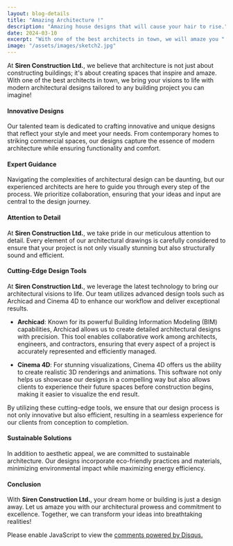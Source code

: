 ```yaml
---
layout: blog-details
title: "Amazing Architecture !"
description: "Amazing house designs that will cause your hair to rise."
date: 2024-03-10
excerpt: "With one of the best architects in town, we will amaze you "
image: "/assets/images/sketch2.jpg"
---
```


At **Siren Construction Ltd.**, we believe that architecture is not just about constructing buildings; it's about creating spaces that inspire and amaze. With one of the best architects in town, we bring your visions to life with modern architectural designs tailored to any building project you can imagine!  

#### Innovative Designs  

Our talented team is dedicated to crafting innovative and unique designs that reflect your style and meet your needs. From contemporary homes to striking commercial spaces, our designs capture the essence of modern architecture while ensuring functionality and comfort.  

#### Expert Guidance  

Navigating the complexities of architectural design can be daunting, but our experienced architects are here to guide you through every step of the process. We prioritize collaboration, ensuring that your ideas and input are central to the design journey.  

#### Attention to Detail  

At **Siren Construction Ltd.**, we take pride in our meticulous attention to detail. Every element of our architectural drawings is carefully considered to ensure that your project is not only visually stunning but also structurally sound and efficient.  

#### Cutting-Edge Design Tools  

At **Siren Construction Ltd.**, we leverage the latest technology to bring our architectural visions to life. Our team utilizes advanced design tools such as Archicad and Cinema 4D to enhance our workflow and deliver exceptional results.  

- **Archicad**: Known for its powerful Building Information Modeling (BIM) capabilities, Archicad allows us to create detailed architectural designs with precision. This tool enables collaborative work among architects, engineers, and contractors, ensuring that every aspect of a project is accurately represented and efficiently managed.  

- **Cinema 4D**: For stunning visualizations, Cinema 4D offers us the ability to create realistic 3D renderings and animations. This software not only helps us showcase our designs in a compelling way but also allows clients to experience their future spaces before construction begins, making it easier to visualize the end result.  

By utilizing these cutting-edge tools, we ensure that our design process is not only innovative but also efficient, resulting in a seamless experience for our clients from conception to completion.  

#### Sustainable Solutions  

In addition to aesthetic appeal, we are committed to sustainable architecture. Our designs incorporate eco-friendly practices and materials, minimizing environmental impact while maximizing energy efficiency.   

#### Conclusion  

With **Siren Construction Ltd.**, your dream home or building is just a design away. Let us amaze you with our architectural prowess and commitment to excellence. Together, we can transform your ideas into breathtaking realities!

<div id="disqus_thread"></div>
<script>
    /**
    *  RECOMMENDED CONFIGURATION VARIABLES: EDIT AND UNCOMMENT THE SECTION BELOW TO INSERT DYNAMIC VALUES FROM YOUR PLATFORM OR CMS.
    *  LEARN WHY DEFINING THESE VARIABLES IS IMPORTANT: https://disqus.com/admin/universalcode/#configuration-variables    */
    /*
    var disqus_config = function () {
    this.page.url = PAGE_URL;  // Replace PAGE_URL with your page's canonical URL variable
    this.page.identifier = PAGE_IDENTIFIER; // Replace PAGE_IDENTIFIER with your page's unique identifier variable
    };
    */
    (function() { // DON'T EDIT BELOW THIS LINE
    var d = document, s = d.createElement('script');
    s.src = 'https://https-sirenconstructionltd-com.disqus.com/embed.js';
    s.setAttribute('data-timestamp', +new Date());
    (d.head || d.body).appendChild(s);
    })();
</script>
<noscript>Please enable JavaScript to view the <a href="https://disqus.com/?ref_noscript">comments powered by Disqus.</a></noscript>